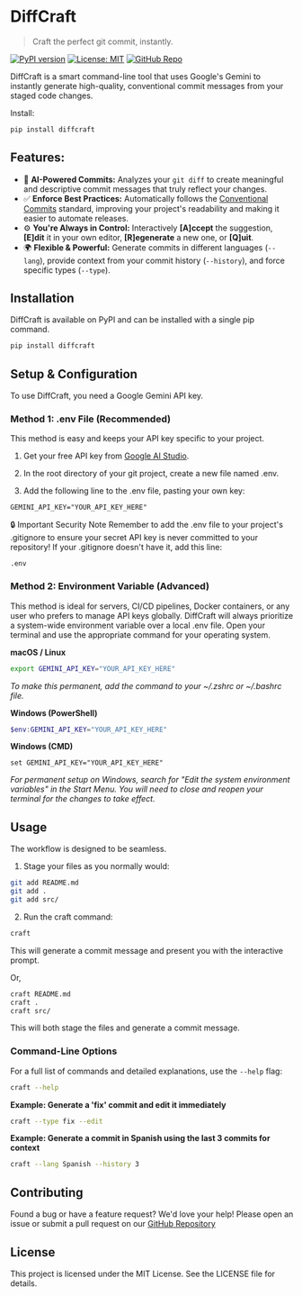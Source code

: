 # DiffCraft
> Craft the perfect git commit, instantly.

[![PyPI version](https://badge.fury.io/py/diffcraft.svg)](https://badge.fury.io/py/diffcraft)
[![License: MIT](https://img.shields.io/badge/License-MIT-blue.svg)](https://opensource.org/licenses/MIT)
[![GitHub Repo](https://img.shields.io/badge/GitHub-Repo-purple?logo=github)](https://github.com/bvrvl/diffcraft)

DiffCraft is a smart command-line tool that uses Google's Gemini to instantly generate high-quality, conventional commit messages from your staged code changes.

Install:
```bash
pip install diffcraft
```

## Features:

*   🤖 **AI-Powered Commits:** Analyzes your `git diff` to create meaningful and descriptive commit messages that truly reflect your changes.
*   ✅ **Enforce Best Practices:** Automatically follows the [Conventional Commits](https://www.conventionalcommits.org/) standard, improving your project's readability and making it easier to automate releases.
*   ⚙️ **You're Always in Control:** Interactively **[A]ccept** the suggestion, **[E]dit** it in your own editor, **[R]egenerate** a new one, or **[Q]uit**.
*   🌍 **Flexible & Powerful:** Generate commits in different languages (`--lang`), provide context from your commit history (`--history`), and force specific types (`--type`).

## Installation

DiffCraft is available on PyPI and can be installed with a single pip command.

```bash
pip install diffcraft
```
## Setup & Configuration

To use DiffCraft, you need a Google Gemini API key.

### Method 1: .env File (Recommended)

This method is easy and keeps your API key specific to your project.

1. Get your free API key from [Google AI Studio](https://aistudio.google.com/app/apikey).

2. In the root directory of your git project, create a new file named .env.

3. Add the following line to the .env file, pasting your own key:
```code
GEMINI_API_KEY="YOUR_API_KEY_HERE"
```
🔒 Important Security Note
Remember to add the .env file to your project's .gitignore to ensure your secret API key is never committed to your repository! If your .gitignore doesn't have it, add this line:
```code
.env
```

### Method 2: Environment Variable (Advanced)

This method is ideal for servers, CI/CD pipelines, Docker containers, or any user who prefers to manage API keys globally.
DiffCraft will always prioritize a system-wide environment variable over a local .env file.
Open your terminal and use the appropriate command for your operating system.

**macOS / Linux**
```Bash
export GEMINI_API_KEY="YOUR_API_KEY_HERE"
```
*To make this permanent, add the command to your ~/.zshrc or ~/.bashrc file.*

**Windows (PowerShell)**
```Powershell
$env:GEMINI_API_KEY="YOUR_API_KEY_HERE"
```
**Windows (CMD)**
```Cmd
set GEMINI_API_KEY="YOUR_API_KEY_HERE"
```
*For permanent setup on Windows, search for "Edit the system environment variables" in the Start Menu. You will need to close and reopen your terminal for the changes to take effect.*

## Usage
The workflow is designed to be seamless.

1. Stage your files as you normally would:
```Bash
git add README.md
git add .
git add src/
```
2. Run the craft command:
```Bash
craft
```
This will generate a commit message and present you with the interactive prompt.

Or,
```Bash
craft README.md
craft .
craft src/
```
This will both stage the files and generate a commit message.
### Command-Line Options
For a full list of commands and detailed explanations, use the `--help` flag:
```Bash
craft --help
```
**Example: Generate a 'fix' commit and edit it immediately**
```Bash
craft --type fix --edit
```
**Example: Generate a commit in Spanish using the last 3 commits for context**
```Bash
craft --lang Spanish --history 3
```

## Contributing
Found a bug or have a feature request? We'd love your help! Please open an issue or submit a pull request on our [GitHub Repository](https://github.com/bvrvl/diffcraft)

## License
This project is licensed under the MIT License. See the LICENSE file for details.